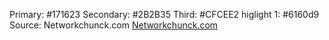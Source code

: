 Primary: #171623
Secondary: #2B2B35
Third: #CFCEE2
higlight 1: #6160d9
Source: Networkchunck.com
        [Networkchunck.com](https://networkchuck.com/)
